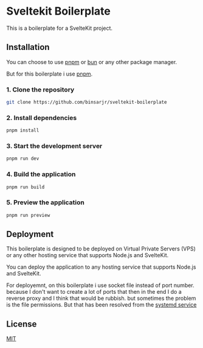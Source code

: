 # Sveltekit Boilerplate

This is a boilerplate for a SvelteKit project.

## Installation

You can choose to use [pnpm](https://pnpm.io/) or [bun](https://bun.sh/) or any other package manager.

But for this boilerplate i use [pnpm](https://pnpm.io/).

### 1. Clone the repository

```bash
git clone https://github.com/binsarjr/sveltekit-boilerplate
```

### 2. Install dependencies

```bash
pnpm install
```

### 3. Start the development server

```bash
pnpm run dev
```

### 4. Build the application

```bash
pnpm run build
```

### 5. Preview the application

```bash
pnpm run preview
```

## Deployment

This boilerplate is designed to be deployed on Virtual Private Servers (VPS) or any other hosting service that supports Node.js and SvelteKit.

You can deploy the application to any hosting service that supports Node.js and SvelteKit.

For deployemnt, on this boilerplate i use socket file instead of port number. because I don't want to create a lot of ports that then in the end I do a reverse proxy and I think that would be rubbish. but sometimes the problem is the file permissions. But that has been resolved from the [systemd service](./etc/systemd/your-app.service)

## License

[MIT](https://choosealicense.com/licenses/mit/)
